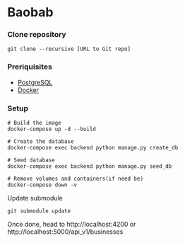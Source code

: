 # Baobab

### Clone repository

`git clone --recursive [URL to Git repo]`

### Preriquisites
* [PostgreSQL](https://www.postgresql.org)
* [Docker](https://www.docker.com) 



### Setup 

```
# Build the image
docker-compose up -d --build

# Create the database
docker-compose exec backend python manage.py create_db

# Seed database
docker-compose exec backend python manage.py seed_db 

# Remove volumes and containers(if need be)
docker-compose down -v 

```

Update submodule
```
git submodule update
```
Once done, head to http://localhost:4200  or http://localhost:5000/api_v1/businesses

